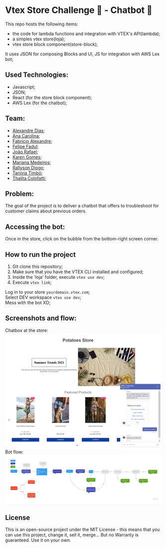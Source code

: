 # Vtex Store Challenge :department_store: - Chatbot :robot:

This repo hosts the following items:
  * the code for lambda functions and integration with VTEX's API(lambda);
  * a simples vtex store(loja);
  * vtex store block component(store-block); 

It uses JSON for composing Blocks and UI, JS for integration with AWS Lex bot; 

## Used Technologies:
* Javascript;
* JSON;
* React (for the store block component);
* AWS Lex (for the chatbot);

## Team: 
* [Alexandre Dias](https://www.linkedin.com/in/alexandrepdias/); <br>
* [Ana Carolina](https://www.linkedin.com/in/anacarolinagon%C3%A7alves/); <br>
* [Fabrício Alexandre](https://www.linkedin.com/in/fabalexsantos/); <br>
* [Felipe Fadul](https://www.linkedin.com/in/felipefadul/); <br>
* [João Rafael](https://www.linkedin.com/in/joao-rafael-silva/); <br>
* [Karen Gomes](https://www.linkedin.com/in/karenngomes/); <br>
* [Mariana Medeiros](https://www.linkedin.com/in/marianafmedeiros/); <br>
* [Rallyson Diogo](https://www.linkedin.com/in/rallysson/); <br>
* [Tanívia Timbó](https://www.linkedin.com/in/tanivia/); <br>
* [Thalita Colofatti](https://www.linkedin.com/in/thalitaacb/); <br>


## Problem:

The goal of the project is to deliver a chatbot that offers to troubleshoot for customer claims about previous orders.

## Accessing the bot:
Once in the store, click on the bubble from the bottom-right screen corner. 

## How to run the project
1. Git clone this repository; <br>
2. Make sure that you have the VTEX CLI installed and configured;  <br>
3. Inside the 'loja' folder, execute ```vtex use dev```;  <br>
4. Execute ```vtex link```; <br>

Log in to your store ```yourdomain.vtex.com```; <br/>
Select DEV workspace ```vtex use dev```; <br>
Mess with the bot XD;

## Screenshots and flow:
Chatbox at the store:
![Screenshot](/Loja_com_bot_aberto.png)
Bot flow:
![Bot flow](/Fluxograma_do_Bot.jpg)
## License

This is an open-source project under the MIT License - this means that you can use this project, change it, sell it, merge... But no Warranty is guaranteed. Use it on your own. 

